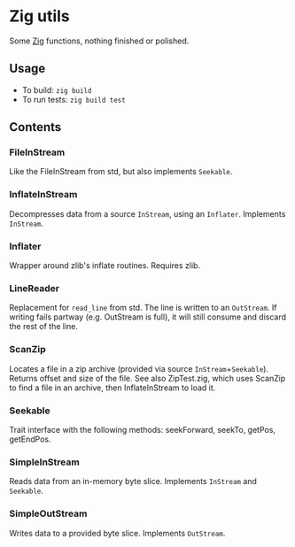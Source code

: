 # Zig utils

Some [Zig](https://github.com/ziglang/zig) functions, nothing finished or polished.

## Usage

* To build: `zig build`
* To run tests: `zig build test`

## Contents

### FileInStream
Like the FileInStream from std, but also implements `Seekable`.

### InflateInStream
Decompresses data from a source `InStream`, using an `Inflater`. Implements `InStream`.

### Inflater
Wrapper around zlib's inflate routines. Requires zlib.

### LineReader
Replacement for `read_line` from std. The line is written to an `OutStream`. If writing fails partway (e.g. OutStream is full), it will still consume and discard the rest of the line.

### ScanZip
Locates a file in a zip archive (provided via source `InStream`+`Seekable`). Returns offset and size of the file. See also ZipTest.zig, which uses ScanZip to find a file in an archive, then InflateInStream to load it.

### Seekable
Trait interface with the following methods: seekForward, seekTo, getPos, getEndPos.

### SimpleInStream
Reads data from an in-memory byte slice. Implements `InStream` and `Seekable`.

### SimpleOutStream
Writes data to a provided byte slice. Implements `OutStream`.
